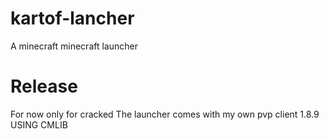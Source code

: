 # kartof-lancher
A minecraft minecraft launcher
# Release
For now only for cracked
The launcher comes with my own pvp client 1.8.9
USING CMLIB
